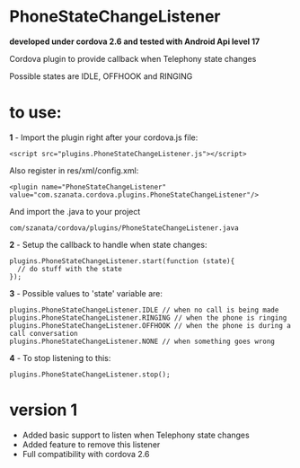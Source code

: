 PhoneStateChangeListener
========================
**developed under cordova 2.6 and tested with Android Api level 17**

Cordova plugin to provide callback when Telephony state changes

Possible states are IDLE, OFFHOOK and RINGING

# to use:

**1** - Import the plugin right after your cordova.js file:

    <script src="plugins.PhoneStateChangeListener.js"></script>
    
Also register in res/xml/config.xml:

    <plugin name="PhoneStateChangeListener" value="com.szanata.cordova.plugins.PhoneStateChangeListener"/>
    
And import the .java to your project

    com/szanata/cordova/plugins/PhoneStateChangeListener.java

**2** - Setup the callback to handle when state changes:
    
    plugins.PhoneStateChangeListener.start(function (state){
      // do stuff with the state
    });
    
**3** - Possible values to 'state' variable are:

    plugins.PhoneStateChangeListener.IDLE // when no call is being made
    plugins.PhoneStateChangeListener.RINGING // when the phone is ringing
    plugins.PhoneStateChangeListener.OFFHOOK // when the phone is during a call conversation
    plugins.PhoneStateChangeListener.NONE // when something goes wrong
    
**4** - To stop listening to this:

    plugins.PhoneStateChangeListener.stop();
    
    
# version 1
- Added basic support to listen when Telephony state changes
- Added feature to remove this listener
- Full compatibility with cordova 2.6
